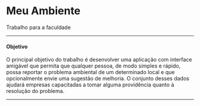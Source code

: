 # Meu Ambiente
Trabalho para a faculdade
<hr>
<h4>Objetivo</h4>
O principal objetivo do trabalho é desenvolver uma aplicação com interface
amigável que permita que qualquer pessoa, de modo simples e rápido, possa
reportar o problema ambiental de um determinado local e que opcionalmente envie
uma sugestão de melhoria. O conjunto desses dados ajudará empresas capacitadas
a tomar alguma providência quanto à resolução do problema.
<hr>

